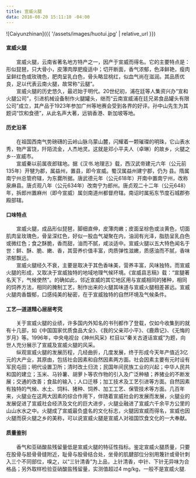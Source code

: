 ```yaml
---
title: 宣威火腿
data: 2016-08-20 15:11:10 -04:00
---
```

![Caiyunzhinan]({{ '/assets/images/huotui.jpg' | relative_url }})

#### 宣威火腿
&emsp;&emsp;宣威火腿，云南省著名地方特产之一，因产于宣威而得名。它的主要特点是：形似琵琶，只大骨小，皮薄肉厚肥瘦适中；切开断面，香气浓郁，色泽鲜艳，瘦肉呈鲜红色或玫瑰色，肥肉呈乳白色，骨头略显桃红，似血气尚在滋润。其品质优良，足以代表云南火腿，故常称“云腿”。  
&emsp;&emsp;宣威火腿的历史悠久，最迟始于明代。20世纪初，浦在廷等人集资兴办“宣和火腿公司”，引进机械设备制作火腿罐头，继而“云南宣威浦在廷兄弟食品罐头有限公司”成立，其产品于1923年参加广州等地赛会受到各界的好评。孙中山先生为其题词“饮和食德”，从此名声大著，远销香港、新加坡等地。

#### 历史沿革
&emsp;&emsp;在祖国西南气势磅礴的云岭山脉乌蒙山麓，闪耀着一颗璀璨的明珠，它山表水秀，物产富饶，阡陌流金，人杰地灵。这就是邓小平夫人（卓琳）的故乡，火腿之乡--宣威市。  
&emsp;&emsp;宣威秦以前属夜郎辖地。据《汉书.地理志》载，西汉武帝建元六年（公元前135年）开犍为郡，属益州，置县，即今宣威。蜀汉属益州建宁郡，仍为 县。隋属南宁州总管府辖，为东爨所据。唐武德元年（公元618年）开南中置南宁州，改称泉麻县。唐贞观八年（公元634年）改南宁为郎州。唐贞观二十二年（公元648）年，拆郎州置麻州（即今宣威）属剑南道州都督府辖。南诏时属拓东节度石城郡弥殿部辖。

#### 口味特点
&emsp;&emsp;宣威火腿，成品形似琵琶，脚细直伸，皮薄肉嫩；皮面呈棕色或淡黄色，切面肌肉呈玫瑰色，骨呈深红色，好似一股血气凝聚在内，油润有光泽，脂肪呈乳白色或微红色；食之酥脆，香而甜，油而不腻，咸淡适中。宣威火腿以五大特色闻名于世：鲜、酥、脆、嫩、香，其营养价值丰富，肉质弹性滋嫩，质感油而不腻，香味浓郁飘远。  
&emsp;&emsp;宣威火腿经久不衰，主要是取决于其色香味美，营养丰富，风味独特。而宣威火腿的形成，又取决于宣威独特的地域地理气候环境。《宣威县志稿》载：“宣腿著名天下，气候使然”。的确如此，邻近宣威的其它地区用与宣威相同的猪种，相同的饲养方法，相同的腌制工艺，制作出来的火腿其味道与宣威火腿相差甚远。宣威火腿肉香馥郁，口感纯美的秘密，在于宣威独特的自然环境及气候条件。

#### 工艺—道道精心层层考究
&emsp;&emsp;关于宣威火腿的业绩，许多国内外知名的书刊都作了登载，仅如今收集到的就有十几部，如《中国国家优质食品大全》、《我的父亲邓小平》、《鹿鼎记》、《无悔的岁月》等。1996年，中央电视台《神州风采》栏目以“秦关古道话宣威”为题，向世人充分展示了宣威及宣威火腿的风采。  
&emsp;&emsp;纵观宣威火腿的发展历程，几经曲折，几度发展，终于形成今天年产值近3亿元的大产业，其原由，包括社会因素和自然因素两方面。社会因素主要有元时设有军民屯田；明代设置卫所；清时改土归流；民国年间民族工业的兴起；中华人民共和国的建立；玉米、马铃薯、胡萝卜等农作物的引入及广泛种植；养猪业的不断发展；交通的改善；食盐的输入；人口迁移；加工技术及工艺引进等方面。自然因素有独特的气候、水土、饲料、猪种、饲养、加工工艺、保管技术等方面。几百年来，火腿业在这两大因素的综合作用下，伴随着宣威社会的发展而发展，火腿业的发展促进了宣威社会经济及文化的巨大进步，火腿业融进了宣威六千余平方公里的山山水水之中。火腿成了宣威最负盛名的文化标志，火腿因宣威而得名，宣威也因火腿而获火腿之乡的美称，可以说宣威火腿是宣威人对祖国饮食文化的一大奉献。

#### 质量鉴别
&emsp;&emsp;香气和亚硝酸盐残留量低是宣威火腿的特征性指标。鉴定宣威火腿质量，只要在股骨与胫骨骨缝附近，耻骨与股骨结合处，坐骨的肌腱部位分别用篾针或骨针刺入三个不同部位，嗅之，以“三针清香”为上品，上针清香，中针、下针无异味为合格品；另外取样检验亚硝酸盐残留量，实测值超过4 mg/kg，一般不是宣威火腿.
